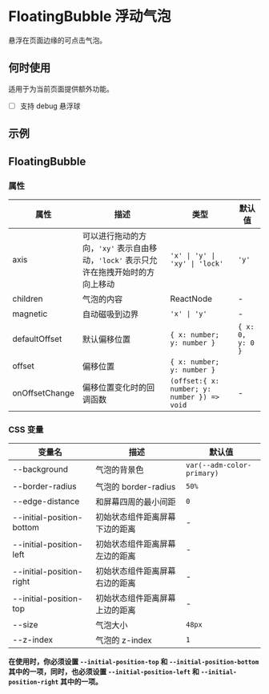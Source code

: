 # FloatingBubble 浮动气泡 <Experimental></Experimental>

悬浮在页面边缘的可点击气泡。

## 何时使用

适用于为当前页面提供额外功能。

- [ ] 支持 debug 悬浮球

## 示例

<code src="./demos/demo1.tsx"></code>

<code src="./demos/demo2.tsx"></code>

<code src="./demos/demo3.tsx"></code>

<code src="./demos/demo4.tsx"></code>

## FloatingBubble

### 属性

| 属性 | 描述 | 类型 | 默认值 |
| --- | --- | --- | --- |
| axis | 可以进行拖动的方向，`'xy'` 表示自由移动，`'lock'` 表示只允许在拖拽开始时的方向上移动 | `'x' \| 'y' \| 'xy' \| 'lock'` | `'y'` |
| children | 气泡的内容 | ReactNode | - |
| magnetic | 自动磁吸到边界 | `'x' \| 'y'` | - |
| defaultOffset | 默认偏移位置 | `{ x: number; y: number }` | `{ x: 0, y: 0 }` |
| offset | 偏移位置 | `{ x: number; y: number }` |  |
| onOffsetChange | 偏移位置变化时的回调函数 | `(offset:{ x: number; y: number }) => void` | - |

### CSS 变量

| 变量名 | 描述 | 默认值 |
| --- | --- | --- |
| --background | 气泡的背景色 | `var(--adm-color-primary)` |
| --border-radius | 气泡的 border-radius | `50%` |
| --edge-distance | 和屏幕四周的最小间距 | `0` |
| --initial-position-bottom | 初始状态组件距离屏幕下边的距离 | - |
| --initial-position-left | 初始状态组件距离屏幕左边的距离 | - |
| --initial-position-right | 初始状态组件距离屏幕右边的距离 | - |
| --initial-position-top | 初始状态组件距离屏幕上边的距离 | - |
| --size | 气泡大小 | `48px` |
| --z-index | 气泡的 z-index | `1` |

**在使用时，你必须设置 `--initial-position-top` 和 `--initial-position-bottom` 其中的一项，同时，也必须设置 `--initial-position-left` 和 `--initial-position-right` 其中的一项。**
